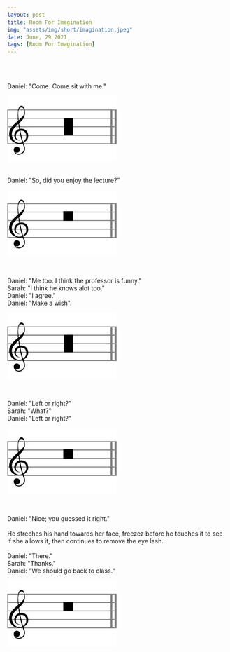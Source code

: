 ```yaml
---
layout: post
title: Room For Imagination
img: "assets/img/short/imagination.jpeg"
date: June, 29 2021
tags: [Room For Imagination]
---
```

  
<br><br>
<div align="left">

Daniel: "Come. Come sit with me." <br>
  
  <p align="left">
      <img src="/assets/img/pexels/long.jpg">
</p>
<br>
Daniel: "So, did you enjoy the lecture?"<br>

  <p align="left">
      <img src="/assets/img/pexels/breve.jpg">
</p>
<br>

Daniel: "Me too. I think the professor is funny."<br>
Sarah: "I think he knows alot too."<br>
Daniel: "I agree."<br>
Daniel: "Make a wish".<br>
  
  <p align="left">
      <img src="/assets/img/pexels/long.jpg">
</p>
<br>

  
Daniel: "Left or right?"<br>
Sarah: "What?"<br>
Daniel: "Left or right?"<br>
  
  <p align="left">
      <img src="/assets/img/pexels/breve.jpg">
</p>
<br>
  
Daniel: "Nice; you guessed it right."<br><br>
He streches his hand towards her face, freezez before he touches it to see if she allows it, then continues to remove the eye lash.<br><br>
Daniel: "There."<br>
Sarah: "Thanks."<br>
Daniel: "We should go back to class."<br>

  <p align="left">
      <img src="/assets/img/pexels/breve.jpg">
</p>
<br>  
  

</div>
<br><br>
<br><br>
<br><br>
<br><br>
<br><br>
<br><br> 
